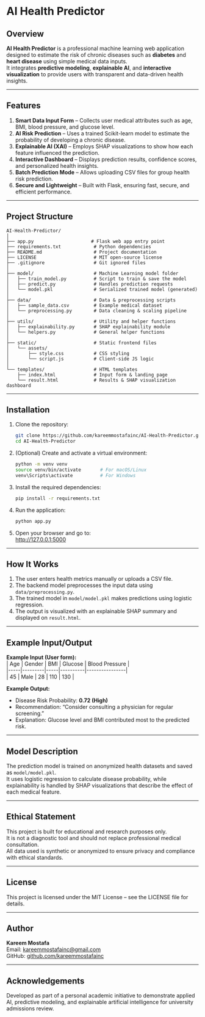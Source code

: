 # AI Health Predictor

## Overview
**AI Health Predictor** is a professional machine learning web application designed to estimate the risk of chronic diseases such as **diabetes** and **heart disease** using simple medical data inputs.  
It integrates **predictive modeling**, **explainable AI**, and **interactive visualization** to provide users with transparent and data-driven health insights.

---

## Features
1. **Smart Data Input Form** – Collects user medical attributes such as age, BMI, blood pressure, and glucose level.  
2. **AI Risk Prediction** – Uses a trained Scikit-learn model to estimate the probability of developing a chronic disease.  
3. **Explainable AI (XAI)** – Employs SHAP visualizations to show how each feature influenced the prediction.  
4. **Interactive Dashboard** – Displays prediction results, confidence scores, and personalized health insights.  
5. **Batch Prediction Mode** – Allows uploading CSV files for group health risk prediction.  
6. **Secure and Lightweight** – Built with Flask, ensuring fast, secure, and efficient performance.

---

## Project Structure
```
AI-Health-Predictor/
│
├── app.py                     # Flask web app entry point
├── requirements.txt            # Python dependencies
├── README.md                   # Project documentation
├── LICENSE                     # MIT open-source license
├── .gitignore                  # Git ignored files
│
├── model/                      # Machine Learning model folder
│   ├── train_model.py          # Script to train & save the model
│   ├── predict.py              # Handles prediction requests
│   └── model.pkl               # Serialized trained model (generated)
│
├── data/                       # Data & preprocessing scripts
│   ├── sample_data.csv         # Example medical dataset
│   └── preprocessing.py        # Data cleaning & scaling pipeline
│
├── utils/                      # Utility and helper functions
│   ├── explainability.py       # SHAP explainability module
│   └── helpers.py              # General helper functions
│
├── static/                     # Static frontend files
│   └── assets/
│       ├── style.css           # CSS styling
│       └── script.js           # Client-side JS logic
│
└── templates/                  # HTML templates
    ├── index.html              # Input form & landing page
    └── result.html             # Results & SHAP visualization dashboard
```

---

## Installation
1. Clone the repository:  
   ```bash
   git clone https://github.com/kareemmostafainc/AI-Health-Predictor.git
   cd AI-Health-Predictor
   ```

2. (Optional) Create and activate a virtual environment:  
   ```bash
   python -m venv venv
   source venv/bin/activate       # For macOS/Linux
   venv\Scripts\activate          # For Windows
   ```

3. Install the required dependencies:  
   ```bash
   pip install -r requirements.txt
   ```

4. Run the application:  
   ```bash
   python app.py
   ```

5. Open your browser and go to:  
   http://127.0.0.1:5000

---

## How It Works
1. The user enters health metrics manually or uploads a CSV file.  
2. The backend model preprocesses the input data using `data/preprocessing.py`.  
3. The trained model in `model/model.pkl` makes predictions using logistic regression.  
4. The output is visualized with an explainable SHAP summary and displayed on `result.html`.  

---

## Example Input/Output

**Example Input (User form):**  
| Age | Gender | BMI | Glucose | Blood Pressure |  
|-----|---------|-----|----------|----------------|  
| 45  | Male    | 28  | 110      | 130            |  

**Example Output:**  
- Disease Risk Probability: **0.72 (High)**  
- Recommendation: “Consider consulting a physician for regular screening.”  
- Explanation: Glucose level and BMI contributed most to the predicted risk.

---

## Model Description
The prediction model is trained on anonymized health datasets and saved as `model/model.pkl`.  
It uses logistic regression to calculate disease probability, while explainability is handled by SHAP visualizations that describe the effect of each medical feature.

---

## Ethical Statement
This project is built for educational and research purposes only.  
It is not a diagnostic tool and should not replace professional medical consultation.  
All data used is synthetic or anonymized to ensure privacy and compliance with ethical standards.

---

## License
This project is licensed under the MIT License – see the LICENSE file for details.

---

## Author
**Kareem Mostafa**  
Email: kareemmostafainc@gmail.com  
GitHub: [github.com/kareemmostafainc](https://github.com/kareemmostafainc)

---

## Acknowledgements
Developed as part of a personal academic initiative to demonstrate applied AI, predictive modeling, and explainable artificial intelligence for university admissions review.
